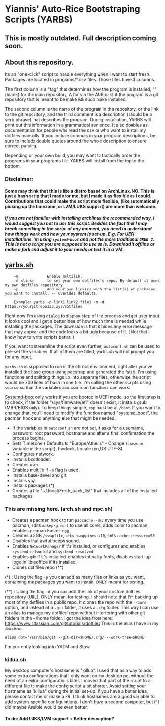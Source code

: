 # Yiannis' Auto-Rice Bootstraping Scripts (YARBS)

## This is mostly outdated. Full description coming soon.

## About this repository.
Its an "one-click" script to handle everything when I want to start fresh. Packages are located in programs/\*.csv files. Those files have 3 columns.

The first column is a "tag" that determines how the program is installed, "" (blank) for the main repository, A for via the AUR or G if the program is a git repository that is meant to be make && sudo make installed.

The second column is the name of the program in the repository, or the link to the git repository, and the third comment is a description (should be a verb phrase) that describes the program. During installation, YARBS will print out this information in a grammatical sentence. It also doubles as documentation for people who read the csv or who want to install my dotfiles manually. If you include commas in your program descriptions, be sure to include double quotes around the whole description to ensure correct parsing.

Depending on your own build, you may want to tactically order the programs in your programs file. YARBS will install from the top to the bottom.


### Disclaimer: 
#### Some may think that this is like a distro based on ArchLinux. NO. This is just a bash scrip that I made for me, but I made it as flexible as I could. Contributions that could make the script more flexible, (like automatically picking up the timezone, or LVM/LUKS support) are more than welcome.
##### If you are not familiar with installing archlinux the recommended way, I would suggest you not to use this script. Besides the fact that I may break something in the script at any moment, you need to understand how things work and how your system is set-up. E.g. For UEFI installations I'm using `systemd-boot` and not the more traditional `GRUB 2`. This is not a script you are supposed to use as is. Download it offline or make a fork and adjust it to your needs or test it in a VM. 

## [yarbs.sh](https://github.com/ispanos/YARBS/blob/master/yarbs.sh)

```
	-m             Enable multilib.
	-d <link>      to set your own dotfiles's repo. By default it uses my own dotfiles repository.
	-p             Add your own link(s) with the list(s) of packages you want to install. -- Overides defaults.

	Example: yarbs -p link1 link2 file1 -m -d https://yourgitrepo123.xyz/dotfiles
```

Right now I'm using `dialog` to display step of the process and get user input. It looks cool and I get a better idea of how much time is needed while installing the packages. The downside is that it hides any error message that may appear and the code looks a bit ugly because of it. ( Not that I know how to write scripts better. ) 

If you want to streamline the script even further, `autoconf.sh` can be used to pre-set the variables. If all of them are filled, yarbs.sh will not prompt you for any input.

`yarbs.sh` is supposed to run in the chroot environment, right after you've installed the base group using pacstrap and generated the fstab. I'm using functions and splitting things up into separate files, otherwise the script would be 700 lines of bash in one file. I'm calling the other scripts using `source` so that the variables and common functions can work. 

[Systemd-boot](https://wiki.archlinux.org/index.php/Systemd-boot) only works if you are booted in UEFI mode, so the first step is to check, if the folder "/sys/firmware/efi" doesn't exist, it installs grub (MBR/BIOS only). To keep things simple, `esp` must be at `/boot`. If you want to change that, you'll need to modify the function named "systemd_boot", the pacman hook and anything else that might be needed.

- If the variables in `autoconf.sh` are not set, it asks for a username, password, root password, hostname and after a final confirmation the process begins.
- Sets Timezone ( Defaults to "Europe/Athens" - Change `timezone` variable in the script), hwclock, Locale (en_US.UTF-8)
- Configures network.
- Installs bootloader.
- Creates user.
- Enables multilib if `-m` flag is used.
- Installs base-devel and git.
- Installs yay.
- Installs packages (\*)
- Creates a file "\~/.local/Fresh_pack_list" that includes all of the installed packages.

### This are missing here. (arch.sh and mpc.sh)
- Creates a pacman hook to run `paccache -rk3` every time you use pacman, edits  `makepkg.conf` to use all cores, adds color to pacman, enables pacman Easter-egg.
- Creates a 2GB `/swapfile`, `sets swappiness=10`, sets `cache_pressure=50`
- Disables that awful beeps sound.
- Enables `NetworkManager` if it's installed, or configures and enables `systemd-networkd` and `systemd-resolved`
- Enables `gdm` if it's installed, enables infinality fonts, disables start-up logo in libreoffice if its installed.
- Clones dot files repo (\*\*)

(\*) : Using the flag `-p` you can add as many files or links as you want, containing the packages you want to install. ONLY meant for testing.


(\*\*) : Using the flag `-d` you can add the link of your custom dotfiles repository (URL). ONLY meant for testing. I should note that I'm backing up most of my dotfiles in a public repo. It clones the repo with the `--bare` option, and instead  of a `.git` folder, it uses a `.cfg` folder. This way I can use an alias to manage my dotfiles' repo without interfering with other git folders in the \~/home folder. I got the idea from here: https://www.atlassian.com/git/tutorials/dotfiles
This is the alias I have in my .bashrc:

`alias dot='/usr/bin/git --git-dir=$HOME/.cfg/ --work-tree=$HOME'`

I'm currently looking into YADM and Stow. 

### killua.sh
My desktop computer's hostname is "killua". I used that as a way to add some extra configurations that I only want on my desktop pc, without the need of an extra configurations later. I moved that part of the script to a different file to make the config script a bit shorter. Avoid setting your hostname as "killua" during the initial set-up. If you have a better idea, please contact me or make a PR. I think hostnames are a good variable to add system-specific configurations. I don't have a second computer, but if I did maybe Ansible would be even better.

#### To do: Add LUKS/LVM support + Better description?
